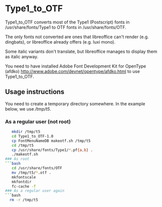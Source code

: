 # Type1_to_OTF
Type1_to_OTF converts most of the Type1 (Postscript) fonts in
/usr/share/fonts/Type1 to OTF fonts in /usr/share/fonts/OTF.

The only fonts not converted are ones that libreoffice can't render
(e.g. dingbats), or libreoffice already offers (e.g. luxi mono).

Some italic variants don't translate,
but libreoffice manages to display them as italic anyway.

You need to have installed Adobe Font Development Kit for OpenType (afdko)
http://www.adobe.com/devnet/opentype/afdko.html
to use Type1_to_OTF.

## Usage instructions
You need to create a temporary directory somewhere. In the example below, we use */tmp/t5*.
### As a regular user (not root)
```bash
   mkdir /tmp/t5
   cd Type1_to_OTF-1.0
   cp FontMenuNameDB makeotf.sh /tmp/t5
   cd /tmp/t5
   cp /usr/share/fonts/Type1/*.pf{a,b} .
   ./makeotf.sh
### As root
```bash
   cd /usr/share/fonts/OTF
   mv /tmp/t5/*.otf .
   mkfontscale
   mkfontdir
   fc-cache -f
### As a regular user again
```bash
  rm -r /tmp/t5
